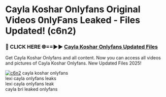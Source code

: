 # Cayla Koshar Onlyfans Original Videos 0nlyFans Leaked - Files Updated! (c6n2)

<h3>🔴 CLICK HERE 🌐==►► <a href="https://tinyurl.com/ms9xzufz" rel="nofollow">Cayla Koshar Onlyfans Updated Files</a></h3>

Get Cayla Koshar Onlyfans and all content. Now you can access all videos and pictures of Cayla Koshar Onlyfans. New Updated Files 2025!

[![c6n2](https://i.imgur.com/ppqm5kG.gif)](https://tinyurl.com/ms9xzufz)
cayla koshar onlyfans<br>
lexi cayla onlyfans leaks<br>
lexi cayla onlyfans leak<br>
cayla bri leaked onlyfans